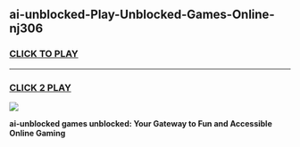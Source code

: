 
## ai-unblocked-Play-Unblocked-Games-Online-nj306
<h3>
<a href="https://premium76.site?title=ai-unblocked&ref=25A">CLICK TO PLAY</a></h3>
<hr>

<h3>
<a href="https://premium76.site?title=ai-unblocked&ref=25A">CLICK 2 PLAY</a>
  
</h3>

<a href="https://premium76.site?title=ai-unblocked&ref=25A"><img src="https://clearcache.store/games.png"></a>


**ai-unblocked games unblocked: Your Gateway to Fun and Accessible Online Gaming**
